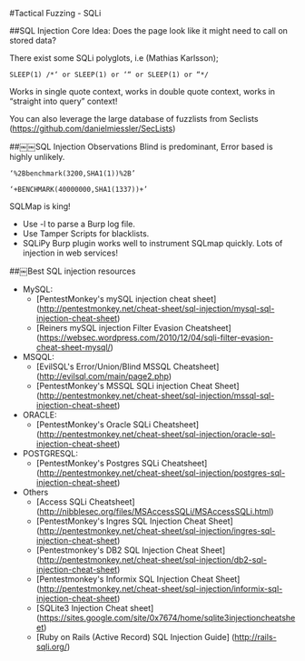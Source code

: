 #Tactical Fuzzing - SQLi

##SQL Injection
Core Idea: Does the page look like it might need to call on stored data?

There exist some SQLi polyglots, i.e (Mathias Karlsson);

``
SLEEP(1) /*‘ or SLEEP(1) or ‘“ or SLEEP(1) or “*/
``

Works in single quote context, works in double quote context, works in “straight into query” context!

You can also leverage the large database of fuzzlists from Seclists (https://github.com/danielmiessler/SecLists)

##￼￼SQL Injection Observations
Blind is predominant, Error based is highly unlikely.

``
‘%2Bbenchmark(3200,SHA1(1))%2B’
``


``
‘+BENCHMARK(40000000,SHA1(1337))+’
``

SQLMap is king!
- Use -l to parse a Burp log file.
- Use Tamper Scripts for blacklists.
- SQLiPy Burp plugin works well to instrument SQLmap quickly.
Lots of injection in web services!

##￼Best SQL injection resources

- MySQL:
  - [PentestMonkey's mySQL injection cheat sheet] (http://pentestmonkey.net/cheat-sheet/sql-injection/mysql-sql-injection-cheat-sheet)
  - [Reiners mySQL injection Filter Evasion Cheatsheet] (https://websec.wordpress.com/2010/12/04/sqli-filter-evasion-cheat-sheet-mysql/)
- MSQQL:
  - [EvilSQL's Error/Union/Blind MSSQL Cheatsheet] (http://evilsql.com/main/page2.php)
  - [PentestMonkey's MSSQL SQLi injection Cheat Sheet] (http://pentestmonkey.net/cheat-sheet/sql-injection/mssql-sql-injection-cheat-sheet)
- ORACLE:
  - [PentestMonkey's Oracle SQLi Cheatsheet] (http://pentestmonkey.net/cheat-sheet/sql-injection/oracle-sql-injection-cheat-sheet)
- POSTGRESQL:
  - [PentestMonkey's Postgres SQLi Cheatsheet] (http://pentestmonkey.net/cheat-sheet/sql-injection/postgres-sql-injection-cheat-sheet)
- Others
  - [Access SQLi Cheatsheet] (http://nibblesec.org/files/MSAccessSQLi/MSAccessSQLi.html)
  - [PentestMonkey's Ingres SQL Injection Cheat Sheet] (http://pentestmonkey.net/cheat-sheet/sql-injection/ingres-sql-injection-cheat-sheet)
  - [Pentestmonkey's DB2 SQL Injection Cheat Sheet] (http://pentestmonkey.net/cheat-sheet/sql-injection/db2-sql-injection-cheat-sheet)
  - [Pentestmonkey's Informix SQL Injection Cheat Sheet] (http://pentestmonkey.net/cheat-sheet/sql-injection/informix-sql-injection-cheat-sheet)
  - [SQLite3 Injection Cheat sheet] (https://sites.google.com/site/0x7674/home/sqlite3injectioncheatsheet)
  - [Ruby on Rails (Active Record) SQL Injection Guide] (http://rails-sqli.org/)
